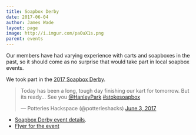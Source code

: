 ```yaml
---
title: Soapbox Derby
date: 2017-06-04
author: James Wade
layout: page
image: http://i.imgur.com/paOuX1s.png
parent: events
---
```


Our members have had varying experience with carts and soapboxes in the past, so it should come as no surprise that would take part in local soapbox events.

We took part in the [2017 Soapbox Derby](/blog/2017/04/18/soapbox-cart-stoke).

<blockquote class="twitter-tweet" data-lang="en"><p lang="en" dir="ltr">Today has been a long, tough day finishing our kart for tomorrow. But its ready... See you <a href="https://twitter.com/HanleyPark">@HanleyPark</a> <a href="https://twitter.com/hashtag/stokesoapbox?src=hash">#stokesoapbox</a></p>&mdash; Potteries Hackspace (@potterieshacks) <a href="https://twitter.com/potterieshacks/status/871124132892639232">June 3, 2017</a></blockquote>
<script async src="//platform.twitter.com/widgets.js" charset="utf-8"></script>

* [Soapbox Derby event details](https://www.facebook.com/stokesoapbox).
* [Flyer for the event](http://i.imgur.com/paOuX1s.png)